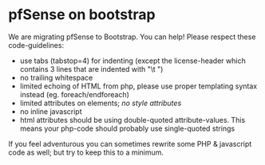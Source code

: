 pfSense on bootstrap
====================

We are migrating pfSense to Bootstrap. You can help! Please respect these code-guidelines:

* use tabs (tabstop=4) for indenting (except the license-header which contains 3 lines that are indented with "\t   ")
* no trailing whitespace
* limited echoing of HTML from php, please use proper templating syntax instead (eg. foreach/endforeach)
* limited attributes on elements; _no style attributes_
* no inline javascript
* html attributes should be using double-quoted attribute-values. This means your php-code should probably use single-quoted strings

If you feel adventurous you can sometimes rewrite some PHP & javascript code as well; but try to keep this to a minimum.